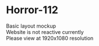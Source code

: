 # Horror-112

Basic layout mockup\
Website is not reactive currently\
Please view at 1920x1080 resolution
